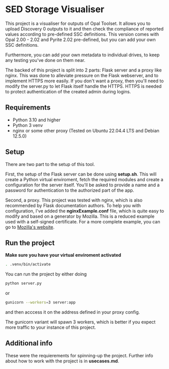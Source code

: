 # SED Storage Visualiser
This project is a visualiser for outputs of Opal Toolset. It allows you to upload Discovery 0 outputs to it and then check the compliance of reported
values according to pre-defined SSC definitions. This version comes with Opal 2.00 - 2.02 and Pyrite 2.02 pre-defined, but you can add your own SSC
definitions.

Furthermore, you can add your own metadata to individual drives, to keep any testing you've done on them near.

The backed of this project is split into 2 parts: Flask server and a proxy like nginx. This was done to alleviate pressure on the Flask webserver, and to
implement HTTPS more easily. If you don't want a proxy, then you'll need to modify the server.py to let Flask itself handle the HTTPS. HTTPS is needed to
protect authentication of the created admin during logins.

## Requirements
- Python 3.10 and higher
- Python 3 venv
- nginx or some other proxy
(Tested on Ubuntu 22.04.4 LTS and Debian 12.5.0)
## Setup
There are two part to the setup of this tool. 

First, the setup of the Flask server can be done using **setup.sh**. This will create a Python virtual enviroment, fetch the required modules
and create a configuration for the server itself. You'll be asked to provide a name and a password for authentication to the authorized part of
the app.

Second, a proxy. This project was tested with nginx, which is also recommended by Flask documentation authors. To help you with configuration, I've
added the **nginxExample.conf** file, which is quite easy to modify and based on a generator by Mozilla. This is a reduced example used with a
self-signed certificate. For a more complete example, you can go to [Mozilla's website](https://ssl-config.mozilla.org/).

## Run the project
**Make sure you have your virtual enviroment activated**
```bash
. .venv/bin/activate
```

You can run the project by either doing

```bash
python server.py
```

or 

```bash
gunicorn --workers=3 server:app
```
and then acccess it on the address defined in your proxy config.

The gunicorn variant will spawn 3 workers, which is better if you expect more traffic to your instance of this project.

## Additional info
These were the requierements for spinning-up the project. Further info about how to work with the project is in **usecases.md**.
